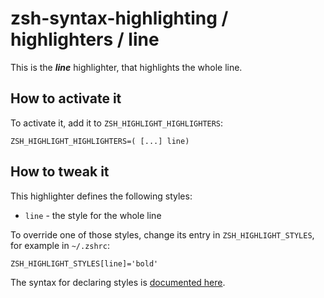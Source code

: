 zsh-syntax-highlighting / highlighters / line
=================================================

This is the ***line*** highlighter, that highlights the whole line.


How to activate it
------------------

To activate it, add it to `ZSH_HIGHLIGHT_HIGHLIGHTERS`:

    ZSH_HIGHLIGHT_HIGHLIGHTERS=( [...] line)


How to tweak it
---------------

This highlighter defines the following styles:

* `line` - the style for the whole line

To override one of those styles, change its entry in `ZSH_HIGHLIGHT_STYLES`, for example in `~/.zshrc`:

    ZSH_HIGHLIGHT_STYLES[line]='bold'

The syntax for declaring styles is [documented here](http://zsh.sourceforge.net/Doc/Release/Zsh-Line-Editor.html#SEC135).
